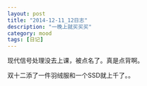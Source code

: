 ```yaml
---
layout: post
title: "2014-12-11_12日志"
description: "一晚上就买买买"
category: mood
tags: [日记]
---
```


现代信号处理没去上课，被点名了。真是点背啊。

双十二添了一件羽绒服和一个SSD就上千了。。





